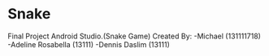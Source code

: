 # Snake
 Final Project Android Studio.(Snake Game)
 Created By:
 -Michael (131111718)
 -Adeline Rosabella (13111)
 -Dennis Daslim (13111)
